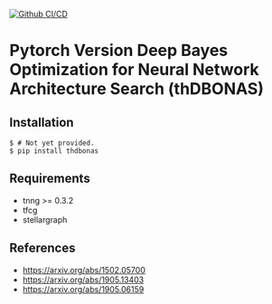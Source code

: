 [![Github CI/CD](https://github.com/0h-n0/thdbonas/workflows/Github%20CI/CD/badge.svg)](https://github.com/0h-n0/thdbonas/actions)
# Pytorch Version Deep Bayes Optimization for Neural Network Architecture Search (thDBONAS)

## Installation

```shell
$ # Not yet provided.
$ pip install thdbonas
```

## Requirements

* tnng >= 0.3.2
* tfcg
* stellargraph

## References
* https://arxiv.org/abs/1502.05700
* https://arxiv.org/abs/1905.13403
* https://arxiv.org/abs/1905.06159
